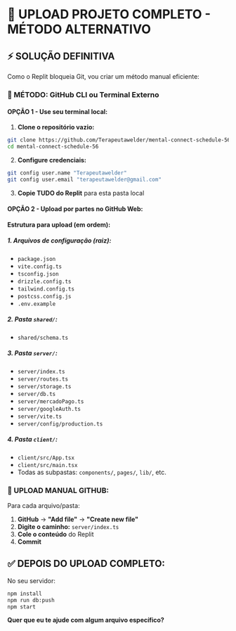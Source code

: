 # 🔧 UPLOAD PROJETO COMPLETO - MÉTODO ALTERNATIVO

## ⚡ SOLUÇÃO DEFINITIVA

Como o Replit bloqueia Git, vou criar um método manual eficiente:

### **🎯 MÉTODO: GitHub CLI ou Terminal Externo**

#### **OPÇÃO 1 - Use seu terminal local:**
1. **Clone o repositório vazio:**
```bash
git clone https://github.com/Terapeutawelder/mental-connect-schedule-56.git
cd mental-connect-schedule-56
```

2. **Configure credenciais:**
```bash
git config user.name "Terapeutawelder"
git config user.email "terapeutawelder@gmail.com"
```

3. **Copie TUDO do Replit** para esta pasta local

#### **OPÇÃO 2 - Upload por partes no GitHub Web:**

**Estrutura para upload (em ordem):**

##### **1. Arquivos de configuração (raiz):**
- `package.json`
- `vite.config.ts`
- `tsconfig.json`
- `drizzle.config.ts`
- `tailwind.config.ts`
- `postcss.config.js`
- `.env.example`

##### **2. Pasta `shared/`:**
- `shared/schema.ts`

##### **3. Pasta `server/`:**
- `server/index.ts`
- `server/routes.ts`
- `server/storage.ts`
- `server/db.ts`
- `server/mercadoPago.ts`
- `server/googleAuth.ts`
- `server/vite.ts`
- `server/config/production.ts`

##### **4. Pasta `client/`:**
- `client/src/App.tsx`
- `client/src/main.tsx`
- Todas as subpastas: `components/`, `pages/`, `lib/`, etc.

### **🚀 UPLOAD MANUAL GITHUB:**

Para cada arquivo/pasta:
1. **GitHub** → **"Add file"** → **"Create new file"**
2. **Digite o caminho:** `server/index.ts`
3. **Cole o conteúdo** do Replit
4. **Commit**

## ✅ DEPOIS DO UPLOAD COMPLETO:
No seu servidor:
```bash
npm install
npm run db:push
npm start
```

**Quer que eu te ajude com algum arquivo específico?**